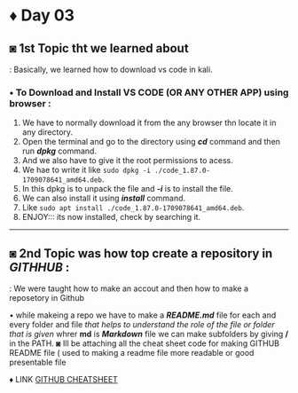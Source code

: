 # ♦ Day 03

## ◙ 1st Topic tht we learned about 
   : Basically, we learned how to download vs code in kali.

### • To Download and Install VS CODE (OR ANY OTHER APP) using browser :
  1. We have to normally download it from the any browser thn locate it in any directory.
  2. Open the terminal and go to the directory using ***cd*** command and then run ***dpkg*** command.
  3. And we also have to give it the root permissions to acess.
  4.  We hae to write it like ```sudo dpkg -i ./code_1.87.0-1709078641_amd64.deb```. 
  5. In this dpkg is to unpack the file and ***-i*** is to install the file.
  6. We can also install it using ***install*** command.
  7. Like ```sudo apt install ./code_1.87.0-1709078641_amd64.deb```.
  8. ENJOY::: its now installed, check by searching it.
_____________________________________________________________________________________________________________

## ◙ 2nd Topic was how top create a repository in ***GITHHUB*** :
   : We were taught how to make an accout and then how to make a reposetory in Github 

• while makeing a repo we have to make a ***README.md*** file for each and every folder and file *that helps to understand the role of the file or folder that is given* whrer **md** is ***Markdown*** file 
  we can make subfolders by giving **/** in the PATH.
◙ Ill be attaching all the cheat sheet code for making GITHUB README file ( used to making a readme file more readable or good presentable file

♦ LINK
 [GITHUB CHEATSHEET]([https://docs.github.com/en/get-started/writing-on-github/getting-started-with-writing-and-formatting-on-github/basic-writing-and-formatting-syntax](https://github.com/adam-p/markdown-here/wiki/Markdown-Cheatsheet))
